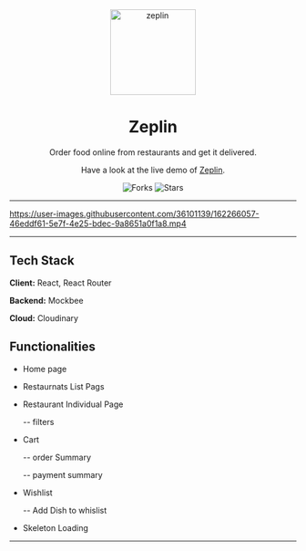 <div align="center">

<img alt="zeplin" src="https://res.cloudinary.com/dwhsfh3sc/image/upload/v1649315439/Offers-imgs/zeplin-logo_onlqhj.png" width="150px" height="150px" />

# Zeplin

Order food online from restaurants and get it delivered.
 
 Have a look at the live demo of [Zeplin](https://zeplinskitchen.netlify.app/).

![Forks](https://img.shields.io/github/forks/rahulyadav139/palasio-reviews)
![Stars](https://img.shields.io/github/stars/rahulyadav139/palasio-reviews)

</div>

---



https://user-images.githubusercontent.com/36101139/162266057-46eddf61-5e7f-4e25-bdec-9a8651a0f1a8.mp4



---
## Tech Stack

**Client:** React, React Router

**Backend:** Mockbee

**Cloud:** Cloudinary 


## Functionalities

- Home page

- Restaurnats List Pags

- Restaurant Individual Page

   -- filters


- Cart
   
   -- order Summary
   
   -- payment summary

-  Wishlist

    -- Add Dish to whislist


- Skeleton Loading


---
